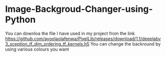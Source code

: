 # Image-Backgroud-Changer-using-Python
You can downloa the file I have used in my project from the link https://github.com/ayoolaolafenwa/PixelLib/releases/download/1.1/deeplabv3_xception_tf_dim_ordering_tf_kernels.h5
You can change the backround by using various colours you want
